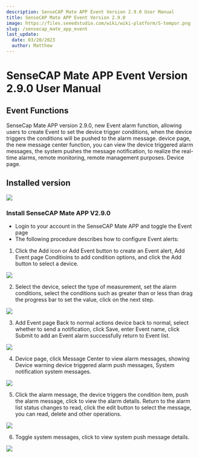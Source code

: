 ```yaml
---
description: SenseCAP Mate APP Event Version 2.9.0 User Manual
title: SenseCAP Mate APP Event Version 2.9.0
image: https://files.seeedstudio.com/wiki/wiki-platform/S-tempor.png
slug: /sensecap_mate_app_event  
last_update:
  date: 03/20/2023
  author: Matthew
---
```


# SenseCAP Mate APP Event Version 2.9.0 User Manual

## Event Functions

SenseCap Mate APP version 2.9.0, new Event alarm function, allowing users to create Event to set the device trigger conditions, when the device triggers the conditions will be pushed to the alarm message. device page, the new message center function, you can view the device triggered alarm messages, the system pushes the message notification, to realize the real-time alarms, remote monitoring, remote management purposes. Device page.

## Installed version

<div style={{textAlign:'center'}}><img src="https://files.seeedstudio.com/wiki/sensecap_mate_app/mate_app_1.png" style={{width:1000, height:'auto'}}/></div>

### Install SenseCAP Mate APP V2.9.0 

- Login to your account in the SenseCAP Mate APP and toggle the Event page
- The following procedure describes how to configure Event alerts:

1. Click the Add icon or Add Event button to create an Event alert, Add Event page Conditioins to add condition options, and click the Add button to select a device.

<div style={{textAlign:'center'}}><img src="https://files.seeedstudio.com/wiki/sensecap_mate_app/mate_app_2.png" style={{width:1000, height:'auto'}}/></div>

2. Select the device, select the type of measurement, set the alarm conditions, select the conditions such as greater than or less than drag the progress bar to set the value, click on the next step.

<div style={{textAlign:'center'}}><img src="https://files.seeedstudio.com/wiki/sensecap_mate_app/mate_app_3.png" style={{width:1000, height:'auto'}}/></div>

3. Add Event page Back to normal actions device back to normal, select whether to send a notification, click Save, enter Event name, click Submit to add an Event alarm successfully return to Event list.

<div style={{textAlign:'center'}}><img src="https://files.seeedstudio.com/wiki/sensecap_mate_app/mate_app_4.png" style={{width:1000, height:'auto'}}/></div>

4. Device page, click Message Center to view alarm messages, showing Device warning device triggered alarm push messages, System notification system messages.
 
<div style={{textAlign:'center'}}><img src="https://files.seeedstudio.com/wiki/sensecap_mate_app/mate_app_5.png" style={{width:1000, height:'auto'}}/></div>

5. Click the alarm message, the device triggers the condition item, push the alarm message, click to view the alarm details. Return to the alarm list status changes to read, click the edit button to select the message, you can read, delete and other operations.

<div style={{textAlign:'center'}}><img src="https://files.seeedstudio.com/wiki/sensecap_mate_app/mate_app_6.png" style={{width:1000, height:'auto'}}/></div>

6. Toggle system messages, click to view system push message details.

<div style={{textAlign:'center'}}><img src="https://files.seeedstudio.com/wiki/sensecap_mate_app/mate_app_7.png" style={{width:1000, height:'auto'}}/></div>

